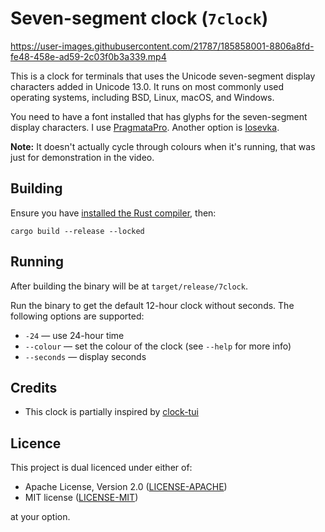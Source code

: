 Seven-segment clock (`7clock`)
==============================

https://user-images.githubusercontent.com/21787/185858001-8806a8fd-fe48-458e-ad59-2c03f0b3a339.mp4

This is a clock for terminals that uses the Unicode seven-segment display characters added in Unicode 13.0.
It runs on most commonly used operating systems, including BSD, Linux, macOS, and Windows.

You need to have a font installed that has glyphs for the seven-segment display characters. I use
[PragmataPro](https://fsd.it/shop/fonts/pragmatapro/). Another option is [Iosevka](https://typeof.net/Iosevka/).

**Note:** It doesn't actually cycle through colours when it's running, that was just for demonstration in the video.

Building
--------

Ensure you have [installed the Rust compiler][install-rust], then:

```
cargo build --release --locked
```

Running
-------

After building the binary will be at `target/release/7clock`.

Run the binary to get the default 12-hour clock without seconds. The following
options are supported:

* `-24` — use 24-hour time
* `--colour` — set the colour of the clock (see `--help` for more info)
* `--seconds` — display seconds

Credits
-------

* This clock is partially inspired by [clock-tui](https://github.com/race604/clock-tui)

Licence
-------

This project is dual licenced under either of:

- Apache License, Version 2.0 ([LICENSE-APACHE](https://github.com/wezm/7clock/blob/master/LICENSE-APACHE))
- MIT license ([LICENSE-MIT](https://github.com/wezm/7clock/blob/master/LICENSE-MIT))

at your option.

[install-rust]: https://www.rust-lang.org/learn/get-started
